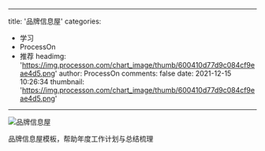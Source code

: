 
---
title: '品牌信息屋'
categories: 
 - 学习
 - ProcessOn
 - 推荐
headimg: 'https://img.processon.com/chart_image/thumb/600410d77d9c084cf9eae4d5.png'
author: ProcessOn
comments: false
date: 2021-12-15 10:26:34
thumbnail: 'https://img.processon.com/chart_image/thumb/600410d77d9c084cf9eae4d5.png'
---

<div>   
<img class="thumb" alt="品牌信息屋" src="https://img.processon.com/chart_image/thumb/600410d77d9c084cf9eae4d5.png" referrerpolicy="no-referrer">
<p>品牌信息屋模板，帮助年度工作计划与总结梳理</p>  
</div>
            